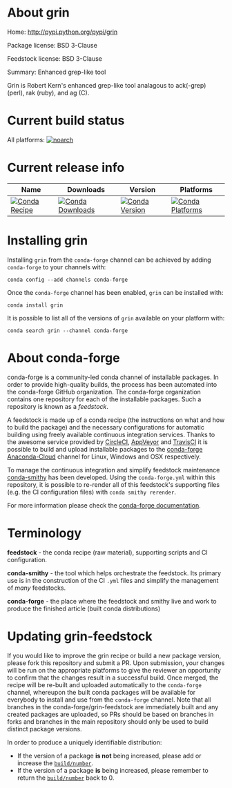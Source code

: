 About grin
==========

Home: http://pypi.python.org/pypi/grin

Package license: BSD 3-Clause

Feedstock license: BSD 3-Clause

Summary: Enhanced grep-like tool

Grin is Robert Kern's enhanced grep-like tool analagous to ack(-grep)
(perl), rak (ruby), and ag (C).


Current build status
====================

All platforms:
[![noarch](https://img.shields.io/circleci/project/github/conda-forge/grin-feedstock/master.svg?label=noarch)](https://circleci.com/gh/conda-forge/grin-feedstock)

Current release info
====================

| Name | Downloads | Version | Platforms |
| --- | --- | --- | --- |
| [![Conda Recipe](https://img.shields.io/badge/recipe-grin-green.svg)](https://anaconda.org/conda-forge/grin) | [![Conda Downloads](https://img.shields.io/conda/dn/conda-forge/grin.svg)](https://anaconda.org/conda-forge/grin) | [![Conda Version](https://img.shields.io/conda/vn/conda-forge/grin.svg)](https://anaconda.org/conda-forge/grin) | [![Conda Platforms](https://img.shields.io/conda/pn/conda-forge/grin.svg)](https://anaconda.org/conda-forge/grin) |

Installing grin
===============

Installing `grin` from the `conda-forge` channel can be achieved by adding `conda-forge` to your channels with:

```
conda config --add channels conda-forge
```

Once the `conda-forge` channel has been enabled, `grin` can be installed with:

```
conda install grin
```

It is possible to list all of the versions of `grin` available on your platform with:

```
conda search grin --channel conda-forge
```


About conda-forge
=================

conda-forge is a community-led conda channel of installable packages.
In order to provide high-quality builds, the process has been automated into the
conda-forge GitHub organization. The conda-forge organization contains one repository
for each of the installable packages. Such a repository is known as a *feedstock*.

A feedstock is made up of a conda recipe (the instructions on what and how to build
the package) and the necessary configurations for automatic building using freely
available continuous integration services. Thanks to the awesome service provided by
[CircleCI](https://circleci.com/), [AppVeyor](https://www.appveyor.com/)
and [TravisCI](https://travis-ci.org/) it is possible to build and upload installable
packages to the [conda-forge](https://anaconda.org/conda-forge)
[Anaconda-Cloud](https://anaconda.org/) channel for Linux, Windows and OSX respectively.

To manage the continuous integration and simplify feedstock maintenance
[conda-smithy](https://github.com/conda-forge/conda-smithy) has been developed.
Using the ``conda-forge.yml`` within this repository, it is possible to re-render all of
this feedstock's supporting files (e.g. the CI configuration files) with ``conda smithy rerender``.

For more information please check the [conda-forge documentation](https://conda-forge.org/docs/).

Terminology
===========

**feedstock** - the conda recipe (raw material), supporting scripts and CI configuration.

**conda-smithy** - the tool which helps orchestrate the feedstock.
                   Its primary use is in the construction of the CI ``.yml`` files
                   and simplify the management of *many* feedstocks.

**conda-forge** - the place where the feedstock and smithy live and work to
                  produce the finished article (built conda distributions)


Updating grin-feedstock
=======================

If you would like to improve the grin recipe or build a new
package version, please fork this repository and submit a PR. Upon submission,
your changes will be run on the appropriate platforms to give the reviewer an
opportunity to confirm that the changes result in a successful build. Once
merged, the recipe will be re-built and uploaded automatically to the
`conda-forge` channel, whereupon the built conda packages will be available for
everybody to install and use from the `conda-forge` channel.
Note that all branches in the conda-forge/grin-feedstock are
immediately built and any created packages are uploaded, so PRs should be based
on branches in forks and branches in the main repository should only be used to
build distinct package versions.

In order to produce a uniquely identifiable distribution:
 * If the version of a package **is not** being increased, please add or increase
   the [``build/number``](https://conda.io/docs/user-guide/tasks/build-packages/define-metadata.html#build-number-and-string).
 * If the version of a package **is** being increased, please remember to return
   the [``build/number``](https://conda.io/docs/user-guide/tasks/build-packages/define-metadata.html#build-number-and-string)
   back to 0.
